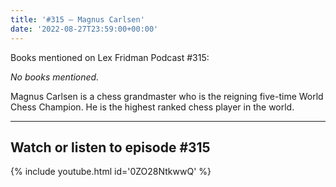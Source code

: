 ```yaml
---
title: '#315 – Magnus Carlsen'
date: '2022-08-27T23:59:00+00:00'
---
```


Books mentioned on Lex Fridman Podcast #315:

*No books mentioned.*

 Magnus Carlsen is a chess grandmaster who is the reigning five-time World Chess Champion. He is the highest ranked chess player in the world.

- - - - - -

## Watch or listen to episode #315

{% include youtube.html id='0ZO28NtkwwQ' %}